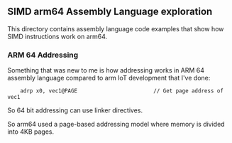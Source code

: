 ## SIMD arm64 Assembly Language exploration
This directory contains assembly language code examples that show how SIMD
instructions work on arm64. 

### ARM 64 Addressing
Something that was new to me is how addressing works in ARM 64 assembly language
compared to arm IoT development that I've done:
```assembly
    adrp x0, vec1@PAGE                        // Get page address of vec1
```
So 64 bit addressing can use linker directives.

So arm64 used a page-based addressing model where memory is divided into
4KB pages.
